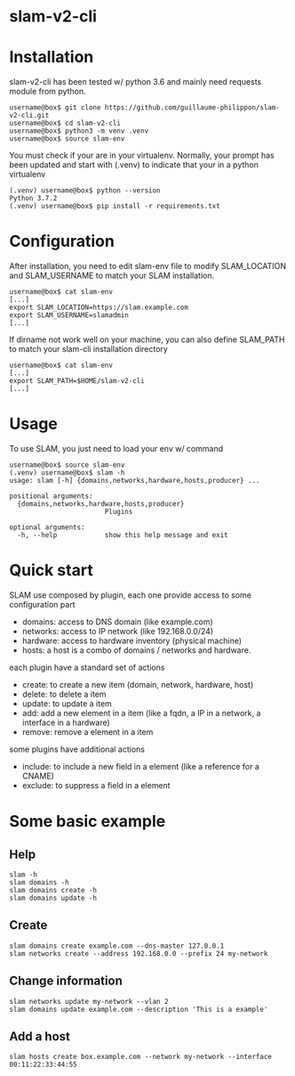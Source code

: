 # slam-v2-cli

Installation
============

slam-v2-cli has been tested w/ python 3.6 and mainly need requests module from python.

    username@box$ git clone https://github.com/guillaume-philippon/slam-v2-cli.git
    username@box$ cd slam-v2-cli
    username@box$ python3 -m venv .venv
    username@box$ source slam-env

You must check if your are in your virtualenv. Normally, your prompt has been updated and start
with (.venv) to indicate that your in a python virtualenv

    (.venv) username@box$ python --version
    Python 3.7.2
    (.venv) username@box$ pip install -r requirements.txt
    
Configuration
=============

After installation, you need to edit slam-env file to modify SLAM_LOCATION and SLAM_USERNAME to
match your SLAM installation.

    username@box$ cat slam-env
    [...]
    export SLAM_LOCATION=https://slam.example.com
    export SLAM_USERNAME=slamadmin
    [...]

If dirname not work well on your machine, you can also define SLAM_PATH to match your slam-cli
installation directory

    username@box$ cat slam-env
    [...]
    export SLAM_PATH=$HOME/slam-v2-cli
    [...] 

Usage
=====

To use SLAM, you just need to load your env w/ command

    username@box$ source slam-env
    (.venv) username@box$ slam -h
    usage: slam [-h] {domains,networks,hardware,hosts,producer} ...

    positional arguments:
      {domains,networks,hardware,hosts,producer}
                            Plugins
    
    optional arguments:
      -h, --help            show this help message and exit
      
Quick start
===========

SLAM use composed by plugin, each one provide access to some configuration part

- domains: access to DNS domain (like example.com)
- networks: access to IP network (like 192.168.0.0/24)
- hardware: access to hardware inventory (physical machine)
- hosts: a host is a combo of domains / networks and hardware.

each plugin have a standard set of actions

- create: to create a new item (domain, network, hardware, host)
- delete: to delete a item
- update: to update a item
- add: add a new element in a item (like a fqdn, a IP in a network, a interface in a hardware)
- remove: remove a element in a item

some plugins have additional actions 

- include: to include a new field in a element (like a reference for a CNAME)
- exclude: to suppress a field in a element

Some basic example
==================

Help
----
    slam -h
    slam domains -h
    slam domains create -h
    slam domains update -h

Create
------

    slam domains create example.com --dns-master 127.0.0.1
    slam networks create --address 192.168.0.0 --prefix 24 my-network

Change information
------------------

    slam networks update my-network --vlan 2
    slam domains update example.com --description 'This is a example'

Add a host
----------
    slam hosts create box.example.com --network my-network --interface 00:11:22:33:44:55
    